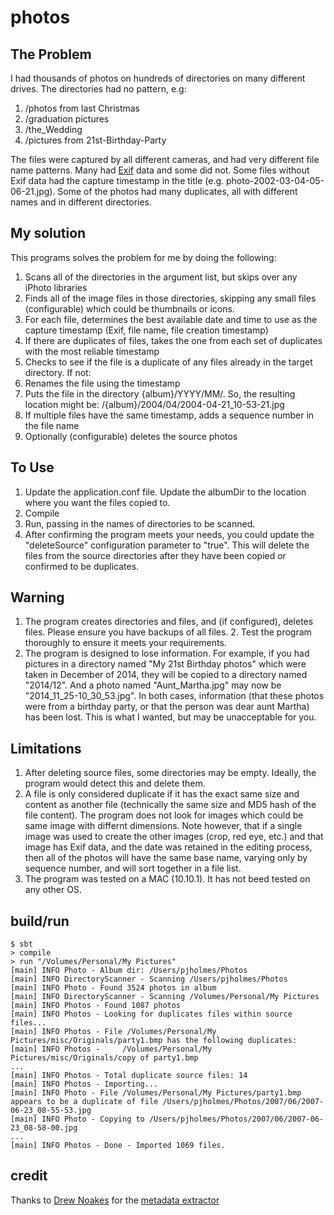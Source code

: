 photos
======

## The Problem

I had thousands of photos on hundreds of directories on many different drives. The directories had no pattern, e.g:

1. /photos from last Christmas
2. /graduation pictures
3. /the_Wedding
4. /pictures from 21st-Birthday-Party

The files were captured by all different cameras, and had very different file name patterns. Many had [Exif](http://en.wikipedia.org/wiki/Exchangeable_image_file_format) data and some did not. Some files without Exif data had the capture timestamp in the title (e.g. photo-2002-03-04-05-06-21.jpg). Some of the photos had many duplicates, all with different names and in different directories.

## My solution

This programs solves the problem for me by doing the following:

1. Scans all of the directories in the argument list, but skips over any iPhoto libraries
2. Finds all of the image files in those directories, skipping any small files (configurable) which could be thumbnails or icons.
3. For each file, determines the best available date and time to use as the capture timestamp (Exif, file name, file creation timestamp)
4. If there are duplicates of files, takes the one from each set of duplicates with the most reliable timestamp
5. Checks to see if the file is a duplicate of any files already in the target directory. If not:
6. Renames the file using the timestamp
7. Puts the file in the directory {album}/YYYY/MM/. So, the resulting location might be: /{album}/2004/04/2004-04-21_10-53-21.jpg
8. If multiple files have the same timestamp, adds a sequence number in the file name
9. Optionally (configurable) deletes the source photos

## To Use
1. Update the application.conf file. Update the albumDir to the location where you want the files copied to.
2. Compile
3. Run, passing in the names of directories to be scanned.
4. After confirming the program meets your needs, you could update the "deleteSource" configuration parameter to "true". This will delete the files from the source directories after they have been copied or confirmed to be duplicates. 

## Warning
1. The program creates directories and files, and (if configured), deletes files. Please ensure you have backups of all files. 2. Test the program thoroughly to ensure it meets your requirements.
3. The program is designed to lose information. For example, if you had pictures in a directory named "My 21st Birthday photos" which were taken in December of 2014, they will be copied to a directory named "2014/12". And a photo named "Aunt_Martha.jpg" may now be "2014_11_25-10_30_53.jpg". In both cases, information (that these photos were from a birthday party, or that the person was dear aunt Martha) has been lost. This is what I wanted, but may be unacceptable for you.

## Limitations
1. After deleting source files, some directories may be empty. Ideally, the program would detect this and delete them.
2. A file is only considered duplicate if it has the exact same size and content as another file (technically the same size and MD5 hash of the file content). The program does not look for images which could be same image with differnt dimensions. Note however, that if a single image was used to create the other images (crop, red eye, etc.) and that image has Exif data, and the date was retained in the editing process, then all of the photos will have the same base name, varying only by sequence number, and will sort together in a file list.
3. The program was tested on a MAC (10.10.1). It has not beed tested on any other OS.

## build/run

    $ sbt
    > compile
    > run "/Volumes/Personal/My Pictures"
    [main] INFO Photo - Album dir: /Users/pjholmes/Photos
    [main] INFO DirectoryScanner - Scanning /Users/pjholmes/Photos
    [main] INFO Photo - Found 3524 photos in album
    [main] INFO DirectoryScanner - Scanning /Volumes/Personal/My Pictures
    [main] INFO Photos - Found 1087 photos
    [main] INFO Photos - Looking for duplicates files within source files...
    [main] INFO Photos - File /Volumes/Personal/My Pictures/misc/Originals/party1.bmp has the following duplicates:
    [main] INFO Photos -     /Volumes/Personal/My Pictures/misc/Originals/copy of party1.bmp
    ... 
    [main] INFO Photos - Total duplicate source files: 14
    [main] INFO Photos - Importing...
    [main] INFO Photo - File /Volumes/Personal/My Pictures/party1.bmp appears to be a duplicate of file /Users/pjholmes/Photos/2007/06/2007-06-23_08-55-53.jpg
    [main] INFO Photo - Copying to /Users/pjholmes/Photos/2007/06/2007-06-23_08-58-00.jpg
    ...
    [main] INFO Photos - Done - Imported 1069 files.

## credit

Thanks to [Drew Noakes](https://drewnoakes.com/code/exif/) for the [metadata extractor](https://github.com/drewnoakes/metadata-extractor)
